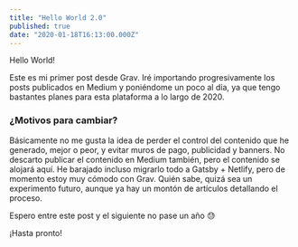 ```yaml
---
title: "Hello World 2.0"
published: true
date: "2020-01-18T16:13:00.000Z"
---
```


Hello World!

Este es mi primer post desde Grav. Iré importando progresivamente los posts publicados en Medium y poniéndome un poco al día, ya que tengo bastantes planes para esta plataforma a lo largo de 2020.

### ¿Motivos para cambiar?

Básicamente no me gusta la idea de perder el control del contenido que he generado, mejor o peor, y evitar muros de pago, publicidad y banners. No descarto publicar el contenido en Medium también, pero el contenido se alojará aquí. He barajado incluso migrarlo todo a Gatsby + Netlify, pero de momento estoy muy cómodo con Grav. Quién sabe, quizá sea un experimento futuro, aunque ya hay un montón de artículos detallando el proceso.

Espero entre este post y el siguiente no pase un año 😓

¡Hasta pronto!
